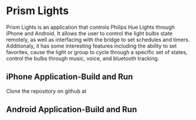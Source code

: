 Prism Lights
============

Prism Lights is an application that controls Philips Hue Lights through iPhone and Android. It allows the user to control the light bulbs state remotely, as well as interfacing with the bridge to set schedules and timers. Additionaly, it has some interesting features including the ability to set favorites, cause the light or group to cycle through a specific set of states, control the bulbs through music, voice, and bluetooth tracking.

iPhone Application-Build and Run
----------------------------------
Clone the repository on github at 

Android Application-Build and Run
-----------------------------------
